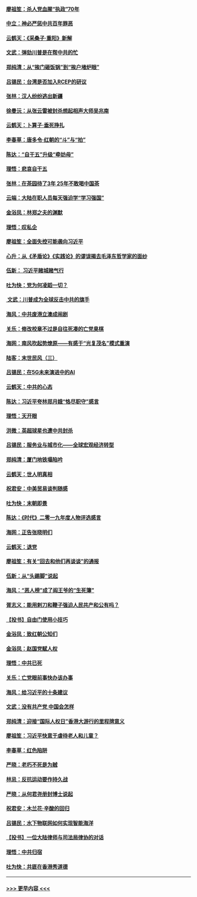 #### [廖祖笙：杀人党血腥“执政”70年](../pages/nsc993/n11745144.md?t=12271122) 
#### [中立：神必严惩中共百年罪恶](../pages/nsc993/n11744970.md?t=12271122) 
#### [云鹤天：《采桑子‧重阳》新解](../pages/nsc993/n11744948.md?t=12271122) 
#### [文武：弹劾川普是在帮中共的忙](../pages/nsc993/n11744758.md?t=12271122) 
#### [郑纯清：从“挨门砸饭锅”到“挨户堵炉眼”](../pages/nsc993/n11744745.md?t=12271122) 
#### [吕锡民：台湾是否加入RCEP的研议](../pages/nsc993/n11744701.md?t=12271122) 
#### [张林：汉人纷纷逃出新疆](../pages/nsc993/n11743530.md?t=12271122) 
#### [徐曼沅：从张云雷被封杀想起相声大师吴兆南](../pages/nsc993/n11741816.md?t=12271122) 
#### [云鹤天：卜算子‧垂死挣扎](../pages/nsc993/n11739956.md?t=12271122) 
#### [李春草：唐多令‧红朝的“斗”与“拍”](../pages/nsc993/n11739830.md?t=12271122) 
#### [陈达：“自干五”升级“牵妨母”](../pages/nsc993/n11739724.md?t=12271122) 
#### [理悟：悲哀自干五](../pages/nsc993/n11739547.md?t=12271122) 
#### [张林：在茶园待了3年 25年不敢喝中国茶](../pages/nsc993/n11739240.md?t=12271122) 
#### [云端：大陆在职人员每天强迫学“学习强国”](../pages/nsc993/n11738735.md?t=12271122) 
#### [金浴凤：林郑之夫的渊默](../pages/nsc993/n11737735.md?t=12271122) 
#### [理悟：叹私企](../pages/nsc993/n11737715.md?t=12271122) 
#### [廖祖笙：全面失控可能袭向习近平](../pages/nsc993/n11737704.md?t=12271122) 
#### [心升：从《矛盾论》《实践论》的谬误揭去毛泽东哲学家的面纱](../pages/nsc993/n11736962.md?t=12271122) 
#### [伍新： 习近平赌城赌气行](../pages/nsc993/n11736929.md?t=12271122) 
#### [吐为快：党为何凌蹈一切？](../pages/nsc993/n11736915.md?t=12271122) 
#### [ 文武：川普成为全球反击中共的旗手](../pages/nsc993/n11736882.md?t=12271122) 
#### [海风：中共废港立澳成闹剧](../pages/nsc993/n11735857.md?t=12271122) 
#### [关乐：修改校章不过是自往死凑的亡党臭棋](../pages/nsc993/n11735097.md?t=12271122) 
#### [海网：南风吹起势燎原——有感于“光复茂名”模式重演](../pages/nsc993/n11732308.md?t=12271122) 
#### [陆客：末世民风（三）](../pages/nsc993/n11732211.md?t=12271122) 
#### [吕锡民：在5G未来演进中的AI](../pages/nsc993/n11730010.md?t=12271122) 
#### [云鹤天：中共的心态](../pages/nsc993/n11729906.md?t=12271122) 
#### [陈达：习近平夸林郑月娥“恪尽职守”感言](../pages/nsc993/n11729881.md?t=12271122) 
#### [理悟：天开眼](../pages/nsc993/n11729699.md?t=12271122) 
#### [洪微：英超球星也遭中共封杀](../pages/nsc993/n11727243.md?t=12271122) 
#### [吕锡民：服务业与城市化——全球宏观经济转型](../pages/nsc993/n11725845.md?t=12271122) 
#### [郑纯清：厦门地铁塌陷吟](../pages/nsc993/n11725813.md?t=12271122) 
#### [云鹤天：世人明真相](../pages/nsc993/n11725621.md?t=12271122) 
#### [祝君安：中美贸易谈判随感](../pages/nsc993/n11725609.md?t=12271122) 
#### [吐为快：末朝即景](../pages/nsc993/n11723365.md?t=12271122) 
#### [陈达：《时代》二零一九年度人物评选感言](../pages/nsc993/n11723337.md?t=12271122) 
#### [海网：正告张晓明们](../pages/nsc993/n11723228.md?t=12271122) 
#### [云鹤天：退党](../pages/nsc993/n11723056.md?t=12271122) 
#### [廖祖笙：有关“回去和他们再谈谈”的通报](../pages/nsc993/n11722442.md?t=12271122) 
#### [伍新：从“头踢脚”说起](../pages/nsc993/n11722429.md?t=12271122) 
#### [海风：“恶人榜”成了阎王爷的“生死簿”](../pages/nsc993/n11722272.md?t=12271122) 
#### [胥志义：能用剌刀和鞭子强迫人民共产和公有吗？](../pages/nsc993/n11720569.md?t=12271122) 
#### [【投书】自由门使用小技巧](../pages/nsc993/n11720180.md?t=12271122) 
#### [金浴凤：致红朝公知们](../pages/nsc993/n11720563.md?t=12271122) 
#### [金浴凤：赵国党赋人权](../pages/nsc993/n11720533.md?t=12271122) 
#### [理悟：中共已死](../pages/nsc993/n11720233.md?t=12271122) 
#### [关乐：亡党眼前事快办该办事](../pages/nsc993/n11719160.md?t=12271122) 
#### [海风：给习近平的十条建议](../pages/nsc993/n11717616.md?t=12271122) 
#### [文武：没有共产党 中国会怎样](../pages/nsc993/n11717584.md?t=12271122) 
#### [郑纯清：迎接“国际人权日”香港大游行的里程牌意义](../pages/nsc993/n11717417.md?t=12271122) 
#### [廖祖笙：习近平快意于虐待老人和儿童？](../pages/nsc993/n11715313.md?t=12271122) 
#### [李春草：红色陷阱](../pages/nsc993/n11715029.md?t=12271122) 
#### [严晓：老朽不死是为贼](../pages/nsc993/n11712910.md?t=12271122) 
#### [林忌：反抗运动要作持久战](../pages/nsc993/n11712623.md?t=12271122) 
#### [严晓：从何君尧册封博士说起](../pages/nsc993/n11712465.md?t=12271122) 
#### [祝君安：木兰花·辛酸的回归](../pages/nsc993/n11712381.md?t=12271122) 
#### [吕锡民：水下物联网如何实现智能海洋](../pages/nsc993/n11711158.md?t=12271122) 
#### [【投书】一位大陆律师与司法局律协的对话](../pages/nsc993/n11709675.md?t=12271122) 
#### [理悟：中共归宿](../pages/nsc993/n11710059.md?t=12271122) 
#### [吐为快：共匪在香港秀道德](../pages/nsc993/n11709979.md?t=12271122) 

----
#### [ >>> 更早内容 <<< ](../indexes/nsc993-earlier.md)
